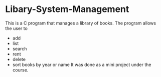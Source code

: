 # Libary-System-Management
This is a C program that manages a library of books.
The program allows the user to 
- add 
- list
- search
- rent
- delete
- sort books by year or name
It was done as a mini project under the course.
